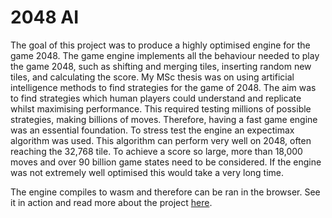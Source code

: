 # 2048 AI

The goal of this project was to produce a highly optimised engine for the game 2048. The game engine implements all the behaviour needed to play the game 2048, such as shifting and merging tiles, inserting random new tiles, and calculating the score. My MSc thesis was on using artificial intelligence methods to find strategies for the game of 2048. The aim was to find strategies which human players could understand and replicate whilst maximising performance. This required testing millions of possible strategies, making billions of moves. Therefore, having a fast game engine was an essential foundation. To stress test the engine an expectimax algorithm was used. This algorithm can perform very well on 2048, often reaching the 32,768 tile. To achieve a score so large, more than 18,000 moves and over 90 billion game states need to be considered. If the engine was not extremely well optimised this would take a very long time.

The engine compiles to wasm and therefore can be ran in the browser. See it in action and read more about the project [here](https://2048-ai.mattkennedy.io/).
